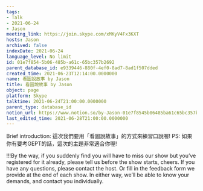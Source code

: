 ```yaml
---
tags:
- Talk
- 2021-06-24
- Jason
meeting_link: https://join.skype.com/xMKyV4Fx3KXT
hosts: Jason
archived: false
indexDate: 2021-06-24
language_level: No limit
id: 01e7f854-5b06-485b-a61c-65bc357b2692
parent_database_id: e9339446-880f-4ef0-8ad7-8ad1f507dded
created_time: 2021-06-23T12:14:00.0000000
name: 看圖說故事 by Jason
title: 看圖說故事 by Jason
object: page
platform: Skype
talktime: 2021-06-24T21:00:00.0000000
parent_type: database_id
notion_url: https://www.notion.so/by-Jason-01e7f8545b06485ba61c65bc357b2692
last_edited_time: 2021-06-28T21:00:00.0000000
---
```




Brief introduction: 這次我們要用「看圖說故事」的方式來練習口說喔!
PS: 如果你有要考GEPT的話，這次的主題非常適合你喔!

!!!By the way, if you suddenly find you will have to miss our show but you’ve registered for it already, please tell us before the show starts, cheers.
If you have any questions, please contact the host. Or fill in the feedback form we provide at the end of each show. In either way, we’ll be able to know your demands, and contact you individually.



